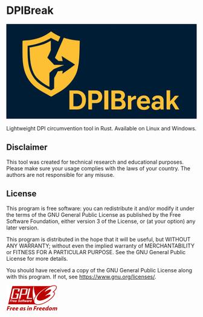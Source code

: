 # DPIBreak
![DPIBreak_logo](./res/logo.png)

Lightweight DPI circumvention tool in Rust. Available on Linux and
Windows.

## Disclaimer

This tool was created for technical research and educational purposes.
Please make sure your usage complies with the laws of your country.
The authors are not responsible for any misuse.

## License

This program is free software: you can redistribute it and/or modify
it under the terms of the GNU General Public License as published by
the Free Software Foundation, either version 3 of the License, or (at
your option) any later version.

This program is distributed in the hope that it will be useful, but
WITHOUT ANY WARRANTY; without even the implied warranty of
MERCHANTABILITY or FITNESS FOR A PARTICULAR PURPOSE. See the GNU
General Public License for more details.

You should have received a copy of the GNU General Public License
along with this program. If not, see <https://www.gnu.org/licenses/>.

![License-logo](./res/gplv3-with-text-136x68.png)
